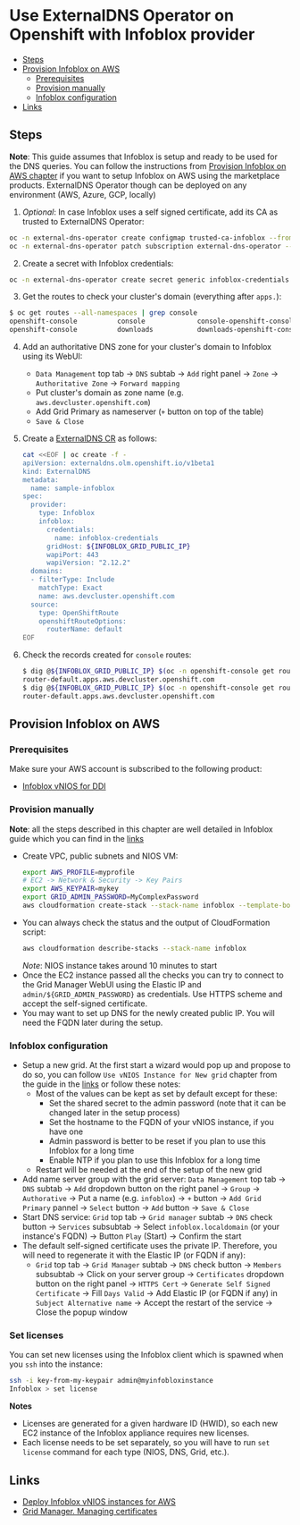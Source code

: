 # Use ExternalDNS Operator on Openshift with Infoblox provider

- [Steps](#steps)
- [Provision Infoblox on AWS](#provision-infoblox-on-aws)
    - [Prerequisites](#prerequisites)
    - [Provision manually](#provision-manually)
    - [Infoblox configuration](#infoblox-configuration)
- [Links](#links)

## Steps

**Note**: This guide assumes that Infoblox is setup and ready to be used for the DNS queries. You can follow the instructions from [Provision Infoblox on AWS chapter](#provision-infoblox-on-aws) if you want to setup Infoblox on AWS using the marketplace products. ExternalDNS Operator though can be deployed on any environment (AWS, Azure, GCP, locally)

1. _Optional_: In case Infoblox uses a self signed certificate, add its CA as trusted to ExternalDNS Operator:
```sh
oc -n external-dns-operator create configmap trusted-ca-infoblox --from-file=ca-bundle.crt=/path/to/pem/encoded/infoblox/ca
oc -n external-dns-operator patch subscription external-dns-operator --type='json' -p='[{"op": "add", "path": "/spec/config", "value":{"env":[{"name":"TRUSTED_CA_CONFIGMAP_NAME","value":"trusted-ca-infoblox"}]}}]'
```

2. Create a secret with Infoblox credentials:
```sh
oc -n external-dns-operator create secret generic infoblox-credentials --from-literal=EXTERNAL_DNS_INFOBLOX_WAPI_USERNAME=${INFOBLOX_USERNAME} --from-literal=EXTERNAL_DNS_INFOBLOX_WAPI_PASSWORD=${INFOBLOX_PASSWORD}
```

3. Get the routes to check your cluster's domain (everything after `apps.`):
```sh
$ oc get routes --all-namespaces | grep console
openshift-console          console             console-openshift-console.apps.aws.devcluster.openshift.com                       console             https   reencrypt/Redirect     None
openshift-console          downloads           downloads-openshift-console.apps.aws.devcluster.openshift.com                     downloads           http    edge/Redirect          None
```

4. Add an authoritative DNS zone for your cluster's domain to Infoblox using its WebUI:
    - `Data Management` top tab -> `DNS` subtab -> `Add` right panel -> `Zone` -> `Authoritative Zone` -> `Forward mapping`
    - Put cluster's domain as zone name (e.g. `aws.devcluster.openshift.com`)
    - Add Grid Primary as nameserver (`+` button on top of the table)
    - `Save & Close`

5. Create a [ExternalDNS CR](../../config/samples/infoblox/operator_v1beta1_infoblox_openshift.yaml) as follows:
    ```sh
    cat <<EOF | oc create -f -
    apiVersion: externaldns.olm.openshift.io/v1beta1
    kind: ExternalDNS
    metadata:
      name: sample-infoblox
    spec:
      provider:
        type: Infoblox
        infoblox:
          credentials:
            name: infoblox-credentials
          gridHost: ${INFOBLOX_GRID_PUBLIC_IP}
          wapiPort: 443
          wapiVersion: "2.12.2"
      domains:
      - filterType: Include
        matchType: Exact
        name: aws.devcluster.openshift.com
      source:
        type: OpenShiftRoute
        openshiftRouteOptions:
          routerName: default
    EOF
    ```

6. Check the records created for `console` routes:
    ```sh
    $ dig @${INFOBLOX_GRID_PUBLIC_IP} $(oc -n openshift-console get route console --template='{{range .status.ingress}}{{if eq "default" .routerName}}{{.host}}{{end}}{{end}}') +short
    router-default.apps.aws.devcluster.openshift.com
    $ dig @${INFOBLOX_GRID_PUBLIC_IP} $(oc -n openshift-console get route downloads --template='{{range .status.ingress}}{{if eq "default" .routerName}}{{.host}}{{end}}{{end}}') +short
    router-default.apps.aws.devcluster.openshift.com
    ```

## Provision Infoblox on AWS

### Prerequisites
Make sure your AWS account is subscribed to the following product:
- [Infoblox vNIOS for DDI](https://aws.amazon.com/marketplace/pp/prodview-opxe3p2cgudwe)

### Provision manually
**Note**: all the steps described in this chapter are well detailed in Infoblox guide which you can find in the [links](#links)

- Create VPC, public subnets and NIOS VM:
    ```sh
    export AWS_PROFILE=myprofile
    # EC2 -> Network & Security -> Key Pairs
    export AWS_KEYPAIR=mykey
    export GRID_ADMIN_PASSWORD=MyComplexPassword
    aws cloudformation create-stack --stack-name infoblox --template-body file://${PWD}/scripts/cloud-formation-infoblox.yaml --parameters ParameterKey=EnvironmentName,ParameterValue=infoblox ParameterKey=NiosKeyPair,ParameterValue=${AWS_KEYPAIR} ParameterKey=GridAdminPassword,ParameterValue=${GRID_ADMIN_PASSWORD}
    ```
- You can always check the status and the output of CloudFormation script:
    ```sh
    aws cloudformation describe-stacks --stack-name infoblox
    ```
    _Note_: NIOS instance takes around 10 minutes to start
- Once the EC2 instance passed all the checks you can try to connect to the Grid Manager WebUI using the Elastic IP and `admin/${GRID_ADMIN_PASSWORD}` as credentials. Use HTTPS scheme and accept the self-signed certificate.
- You may want to set up DNS for the newly created public IP. You will need the FQDN later during the setup.

### Infoblox configuration
- Setup a new grid. At the first start a wizard would pop up and propose to do so, you can follow `Use vNIOS Instance for New grid` chapter from the guide in the [links](#links) or follow these notes:
    - Most of the values can be kept as set by default except for these:
        - Set the shared secret to the admin password (note that it can be changed later in the setup process)
        - Set the hostname to the FQDN of your vNIOS instance, if you have one
        - Admin password is better to be reset if you plan to use this Infoblox for a long time
        - Enable NTP if you plan to use this Infoblox for a long time
    - Restart will be needed at the end of the setup of the new grid
- Add name server group with the grid server: `Data Management` top tab -> `DNS` subtab -> `Add` dropdown button on the right panel -> `Group` -> `Authorative` -> Put a name (e.g. `infoblox`) -> `+` button -> `Add Grid Primary` pannel -> `Select` button -> `Add` button -> `Save & Close`
- Start DNS service: `Grid` top tab -> `Grid manager` subtab -> `DNS` check button -> `Services` subsubtab -> Select `infoblox.localdomain` (or your instance's FQDN) -> Button `Play` (Start) -> Confirm the start
- The default self-signed certificate uses the private IP. Therefore, you will need to regenerate it with the Elastic IP (or FQDN if any):
    - `Grid` top tab -> `Grid Manager` subtab -> `DNS` check button -> `Members` subsubtab -> Click on your server group -> `Certificates` dropdown button on the right panel -> `HTTPS Cert` -> `Generate Self Signed Certificate` -> Fill `Days Valid` -> Add Elastic IP (or FQDN if any) in `Subject Alternative name` -> Accept the restart of the service -> Close the popup window

### Set licenses

You can set new licenses using the Infoblox client which is spawned when you `ssh` into the instance:
```bash
ssh -i key-from-my-keypair admin@myinfobloxinstance
Infoblox > set license
```

**Notes**
- Licenses are generated for a given hardware ID (HWID), so each new EC2 instance of the Infoblox appliance requires new licenses.
- Each license needs to be set separately, so you will have to run `set license` command for each type (NIOS, DNS, Grid, etc.).


## Links
- [Deploy Infoblox vNIOS instances for AWS](https://www.infoblox.com/wp-content/uploads/infoblox-deployment-guide-deploy-infoblox-vnios-instances-for-aws.pdf)
- [Grid Manager. Managing certificates](https://docs.infoblox.com/display/NAG8/Managing+Certificates)
